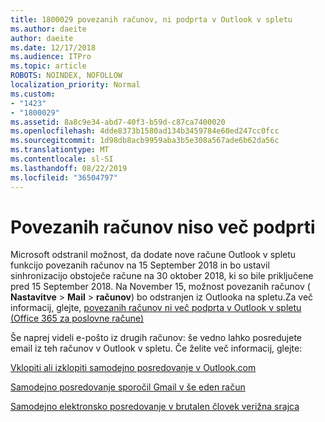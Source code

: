 ```yaml
---
title: 1800029 povezanih računov, ni podprta v Outlook v spletu
ms.author: daeite
author: daeite
ms.date: 12/17/2018
ms.audience: ITPro
ms.topic: article
ROBOTS: NOINDEX, NOFOLLOW
localization_priority: Normal
ms.custom:
- "1423"
- "1800029"
ms.assetid: 8a8c9e34-abd7-40f3-b59d-c87ca7400020
ms.openlocfilehash: 4dde8373b1580ad134b3459784e60ed247cc0fcc
ms.sourcegitcommit: 1d98db8acb9959aba3b5e308a567ade6b62da56c
ms.translationtype: MT
ms.contentlocale: sl-SI
ms.lasthandoff: 08/22/2019
ms.locfileid: "36504797"
---
```

# <a name="connected-accounts-are-no-longer-supported"></a>Povezanih računov niso več podprti

Microsoft odstranil možnost, da dodate nove račune Outlook v spletu funkcijo povezanih računov na 15 September 2018 in bo ustavil sinhronizacijo obstoječe račune na 30 oktober 2018, ki so bile priključene pred 15 September 2018. Na November 15, možnost povezanih računov ( **Nastavitve** \> **Mail** \> **računov**) bo odstranjen iz Outlooka na spletu.Za več informacij, glejte, [povezanih računov ni več podprta v Outlook v spletu (Office 365 za poslovne račune)](https://support.office.com/article/Connected-accounts-is-no-longer-supported-in-Outlook-on-the-web-Office-365-for-business-accounts-5cc526bf-e928-4a99-8b9f-5e089df7d887)
  
Še naprej videli e-pošto iz drugih računov: še vedno lahko posredujete email iz teh računov v Outlook v spletu. Če želite več informacij, glejte:
  
[Vklopiti ali izklopiti samodejno posredovanje v Outlook.com](https://go.microsoft.com/fwlink/?linkid=2038346)
  
[Samodejno posredovanje sporočil Gmail v še eden račun](https://support.google.com/mail/answer/10957?hl=en)
  
[Samodejno elektronsko posredovanje v brutalen človek verižna srajca](https://help.yahoo.com/kb/SLN22028.mdl?guccounter=1)
  